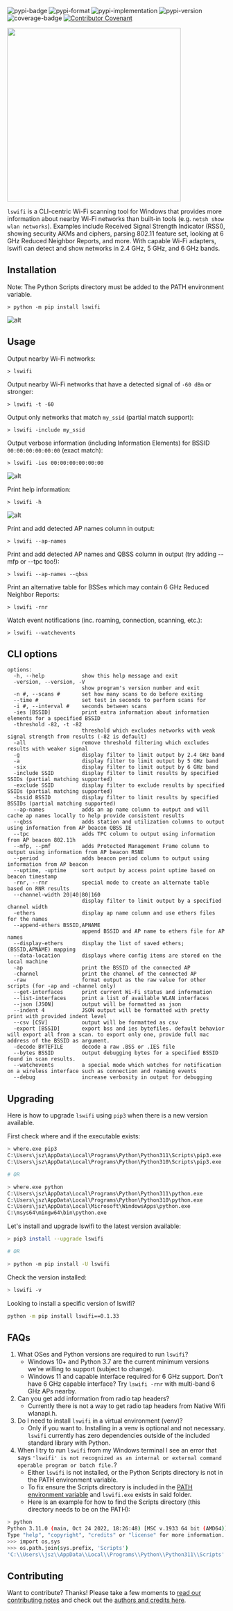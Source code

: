 ![pypi-badge](https://img.shields.io/pypi/v/lswifi) ![pypi-format](https://img.shields.io/pypi/format/lswifi) ![pypi-implementation](https://img.shields.io/pypi/implementation/lswifi) ![pypi-version](https://img.shields.io/pypi/pyversions/lswifi) ![coverage-badge](https://raw.githubusercontent.com/joshschmelzle/lswifi/main/coverage.svg) [![Contributor Covenant](https://img.shields.io/badge/Contributor%20Covenant-2.1-4baaaa.svg)](https://github.com/joshschmelzle/lswifi/blob/main/CODE_OF_CONDUCT.md)

<picture>
  <source media="(prefers-color-scheme: dark)" srcset="https://github.com/joshschmelzle/lswifi/blob/main/docs/lswifi_pink_crop.png" width="400">
  <img src="https://github.com/joshschmelzle/lswifi/blob/main/docs/lswifi_orange_crop.png" width="400">
</picture>

`lswifi` is a CLI-centric Wi-Fi scanning tool for Windows that provides more information about nearby Wi-Fi networks than built-in tools (e.g. `netsh show wlan networks`). Examples include Received Signal Strength Indicator (RSSI), showing security AKMs and ciphers, parsing 802.11 feature set, looking at 6 GHz Reduced Neighbor Reports, and more. With capable Wi-Fi adapters, lswifi can detect and show networks in 2.4 GHz, 5 GHz, and 6 GHz bands.

Installation
------------

Note: The Python Scripts directory must be added to the PATH environment variable.

``` {.sourceCode .bash}
> python -m pip install lswifi
```

![alt](https://raw.githubusercontent.com/joshschmelzle/lswifi/main/docs/pip_install.gif "animation showing install of lswifi")

Usage
-----

Output nearby Wi-Fi networks:

``` {.sourceCode .bash}
> lswifi
```

Output nearby Wi-Fi networks that have a detected signal of `-60 dBm` or stronger:

``` {.sourceCode .bash}
> lswifi -t -60
```

Output only networks that match `my_ssid` (partial match support):

``` {.sourceCode .bash}
> lswifi -include my_ssid
```

Output verbose information (including Information Elements) for BSSID `00:00:00:00:00:00` (exact match):

``` {.sourceCode .bash}
> lswifi -ies 00:00:00:00:00:00
```

![alt](https://raw.githubusercontent.com/joshschmelzle/lswifi/main/docs/information_elements.gif "animation showing printing verbose information for a particular BSSID")

Print help information:

``` {.sourceCode .bash}
> lswifi -h
```

![alt](https://raw.githubusercontent.com/joshschmelzle/lswifi/main/docs/help_menu.gif "animation showing printing help for lswifi")

Print and add detected AP names column in output:

``` {.sourceCode .bash}
> lswifi --ap-names
```

Print and add detected AP names and QBSS column in output (try adding --mfp or --tpc too!):

``` {.sourceCode .bash}
> lswifi --ap-names --qbss
```

Print an alternative table for BSSes which may contain 6 GHz Reduced Neighbor Reports:

``` {.sourceCode .bash}
> lswifi -rnr
```

Watch event notifications (inc. roaming, connection, scanning, etc.):

``` {.sourceCode .bash}
> lswifi --watchevents
```

CLI options
-----------

```ascii
options:
  -h, --help            show this help message and exit
  -version, --version, -V
                        show program's version number and exit
  -n #, --scans #       set how many scans to do before exiting
  --time #              set test in seconds to perform scans for
  -i #, --interval #    seconds between scans
  -ies [BSSID]          print extra information about information elements for a specified BSSID
  -threshold -82, -t -82
                        threshold which excludes networks with weak signal strength from results (-82 is default)
  -all                  remove threshold filtering which excludes results with weaker signal
  -g                    display filter to limit output by 2.4 GHz band
  -a                    display filter to limit output by 5 GHz band
  -six                  display filter to limit output by 6 GHz band
  -include SSID         display filter to limit results by specified SSIDs (partial matching supported)
  -exclude SSID         display filter to exclude results by specified SSIDs (partial matching supported)
  -bssid BSSID          display filter to limit results by specified BSSIDs (partial matching supported)
  --ap-names            adds an ap name column to output and will cache ap names locally to help provide consistent results
  --qbss                adds station and utilization columns to output using information from AP beacon QBSS IE
  --tpc                 adds TPC column to output using information from AP beacon 802.11h
  --mfp, --pmf          adds Protected Management Frame column to output using information from AP beacon RSNE
  --period              adds beacon period column to output using information from AP beacon
  --uptime, -uptime     sort output by access point uptime based on beacon timestamp
  -rnr, --rnr           special mode to create an alternate table based on RNR results
  --channel-width 20|40|80|160
                        display filter to limit output by a specified channel width
  -ethers               display ap name column and use ethers files for the names
  --append-ethers BSSID,APNAME
                        append BSSID and AP name to ethers file for AP names
  --display-ethers      display the list of saved ethers; (BSSID,APNAME) mapping
  --data-location       displays where config items are stored on the local machine
  -ap                   print the BSSID of the connected AP
  -channel              print the channel of the connected AP
  -raw                  format output as the raw value for other scripts (for -ap and -channel only)
  --get-interfaces      print current Wi-Fi status and information
  --list-interfaces     print a list of available WLAN interfaces
  --json [JSON]         output will be formatted as json
  --indent 4            JSON output will be formatted with pretty print with provided indent level
  --csv [CSV]           output will be formatted as csv
  -export [BSSID]       export bss and ies bytefiles. default behavior will export all from a scan. to export only one, provide full mac address of the BSSID as argument.
  -decode BYTEFILE      decode a raw .BSS or .IES file
  --bytes BSSID         output debugging bytes for a specified BSSID found in scan results.
  --watchevents         a special mode which watches for notification on a wireless interface such as connection and roaming events
  --debug               increase verbosity in output for debugging
```

Upgrading
---------

Here is how to upgrade `lswifi` using `pip3` when there is a new version available.

First check where and if the executable exists: 

```bash
> where.exe pip3
C:\Users\jsz\AppData\Local\Programs\Python\Python311\Scripts\pip3.exe
C:\Users\jsz\AppData\Local\Programs\Python\Python310\Scripts\pip3.exe

# OR

> where.exe python
C:\Users\jsz\AppData\Local\Programs\Python\Python311\python.exe
C:\Users\jsz\AppData\Local\Programs\Python\Python310\python.exe
C:\Users\jsz\AppData\Local\Microsoft\WindowsApps\python.exe
C:\msys64\mingw64\bin\python.exe
```

Let's install and upgrade lswifi to the latest version available:

```bash
> pip3 install --upgrade lswifi

# OR

> python -m pip install -U lswifi
```

Check the version installed:

```bash
> lswifi -v
```

Looking to install a specific version of lswifi?

```bash
python -m pip install lswifi==0.1.33
```

FAQs
----

1. What OSes and Python versions are required to run `lswifi`?
    - Windows 10+ and Python 3.7 are the current minimum versions we're willing to support (subject to change).
    - Windows 11 and capable interface required for 6 GHz support. Don't have 6 GHz capable interface? Try `lswifi -rnr` with multi-band 6 GHz APs nearby.
2. Can you get add information from radio tap headers?
    - Currently there is not a way to get radio tap headers from Native Wifi wlanapi.h.
3. Do I need to install `lswifi` in a virtual environment (venv)?
   - Only if you want to. Installing in a venv is optional and not necessary. `lswifi` currently has zero dependencies outside of the included standard library with Python.
4. When I try to run `lswifi` from my Windows terminal I see an error that says `'lswifi' is not recognized as an internal or external command operable program or batch file.`?
   - Either `lswifi` is not installed, or the Python Scripts directory is not in the PATH environment variable.
   - To fix ensure the Scripts directory is included in the [PATH environment variable](https://learn.microsoft.com/en-us/powershell/module/microsoft.powershell.core/about/about_environment_variables) and `lswifi.exe` exists in said folder.
   - Here is an example for how to find the Scripts directory (this directory needs to be on the PATH):

```bash
> python
Python 3.11.0 (main, Oct 24 2022, 18:26:48) [MSC v.1933 64 bit (AMD64)] on win32
Type "help", "copyright", "credits" or "license" for more information.
>>> import os,sys
>>> os.path.join(sys.prefix, 'Scripts')
'C:\\Users\\jsz\\AppData\\Local\\Programs\\Python\\Python311\\Scripts'
```

Contributing
------------

Want to contribute? Thanks! Please take a few moments to [read our contributing notes](https://github.com/joshschmelzle/lswifi/blob/main/CONTRIBUTING.md) and check out the [authors and credits here](https://github.com/joshschmelzle/lswifi/blob/main/AUTHORS.md).
